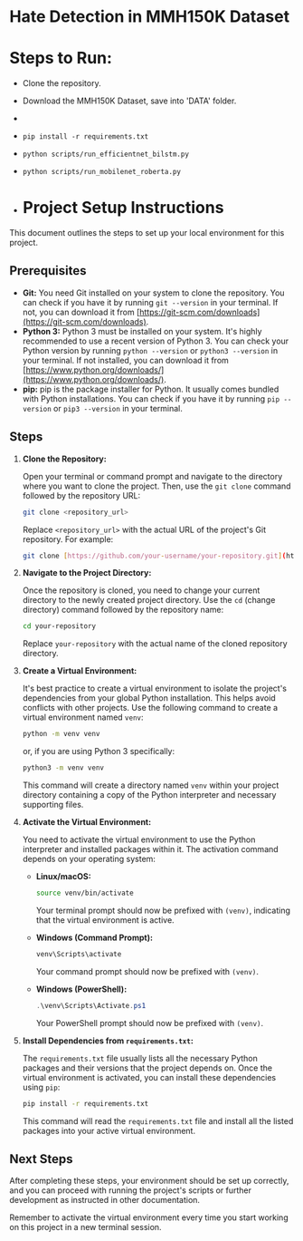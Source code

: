 # Hate Detection in MMH150K Dataset

# Steps to Run:
- Clone the repository.
- Download the MMH150K Dataset, save into 'DATA' folder.
- 
- ```pip install -r requirements.txt```
- ```python scripts/run_efficientnet_bilstm.py```
- ```python scripts/run_mobilenet_roberta.py```

- # Project Setup Instructions

This document outlines the steps to set up your local environment for this project.

## Prerequisites

* **Git:** You need Git installed on your system to clone the repository. You can check if you have it by running `git --version` in your terminal. If not, you can download it from [https://git-scm.com/downloads](https://git-scm.com/downloads).
* **Python 3:** Python 3 must be installed on your system. It's highly recommended to use a recent version of Python 3. You can check your Python version by running `python --version` or `python3 --version` in your terminal. If not installed, you can download it from [https://www.python.org/downloads/](https://www.python.org/downloads/).
* **pip:** pip is the package installer for Python. It usually comes bundled with Python installations. You can check if you have it by running `pip --version` or `pip3 --version` in your terminal.

## Steps

1.  **Clone the Repository:**

    Open your terminal or command prompt and navigate to the directory where you want to clone the project. Then, use the `git clone` command followed by the repository URL:

    ```bash
    git clone <repository_url>
    ```

    Replace `<repository_url>` with the actual URL of the project's Git repository. For example:

    ```bash
    git clone [https://github.com/your-username/your-repository.git](https://github.com/your-username/your-repository.git)
    ```

2.  **Navigate to the Project Directory:**

    Once the repository is cloned, you need to change your current directory to the newly created project directory. Use the `cd` (change directory) command followed by the repository name:

    ```bash
    cd your-repository
    ```

    Replace `your-repository` with the actual name of the cloned repository directory.

3.  **Create a Virtual Environment:**

    It's best practice to create a virtual environment to isolate the project's dependencies from your global Python installation. This helps avoid conflicts with other projects. Use the following command to create a virtual environment named `venv`:

    ```bash
    python -m venv venv
    ```

    or, if you are using Python 3 specifically:

    ```bash
    python3 -m venv venv
    ```

    This command will create a directory named `venv` within your project directory containing a copy of the Python interpreter and necessary supporting files.

4.  **Activate the Virtual Environment:**

    You need to activate the virtual environment to use the Python interpreter and installed packages within it. The activation command depends on your operating system:

    * **Linux/macOS:**

        ```bash
        source venv/bin/activate
        ```

        Your terminal prompt should now be prefixed with `(venv)`, indicating that the virtual environment is active.

    * **Windows (Command Prompt):**

        ```bash
        venv\Scripts\activate
        ```

        Your command prompt should now be prefixed with `(venv)`.

    * **Windows (PowerShell):**

        ```powershell
        .\venv\Scripts\Activate.ps1
        ```

        Your PowerShell prompt should now be prefixed with `(venv)`.

5.  **Install Dependencies from `requirements.txt`:**

    The `requirements.txt` file usually lists all the necessary Python packages and their versions that the project depends on. Once the virtual environment is activated, you can install these dependencies using `pip`:

    ```bash
    pip install -r requirements.txt
    ```

    This command will read the `requirements.txt` file and install all the listed packages into your active virtual environment.

## Next Steps

After completing these steps, your environment should be set up correctly, and you can proceed with running the project's scripts or further development as instructed in other documentation.

Remember to activate the virtual environment every time you start working on this project in a new terminal session.
